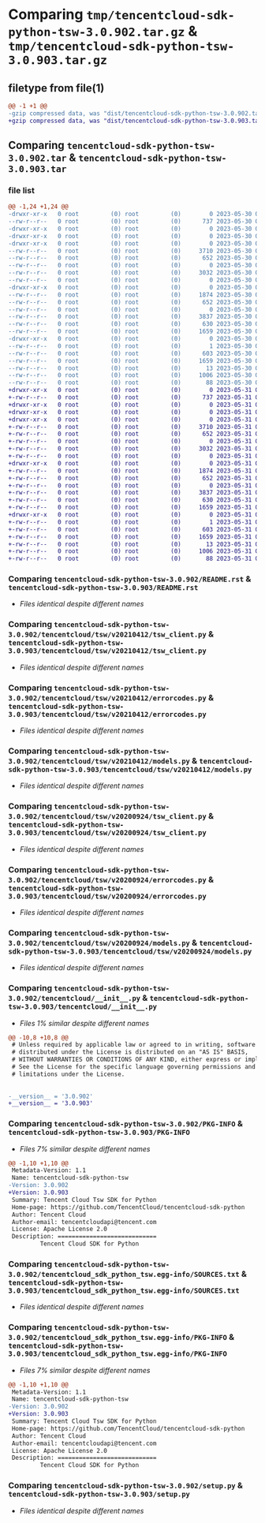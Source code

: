 # Comparing `tmp/tencentcloud-sdk-python-tsw-3.0.902.tar.gz` & `tmp/tencentcloud-sdk-python-tsw-3.0.903.tar.gz`

## filetype from file(1)

```diff
@@ -1 +1 @@
-gzip compressed data, was "dist/tencentcloud-sdk-python-tsw-3.0.902.tar", last modified: Tue May 30 00:36:28 2023, max compression
+gzip compressed data, was "dist/tencentcloud-sdk-python-tsw-3.0.903.tar", last modified: Wed May 31 02:25:12 2023, max compression
```

## Comparing `tencentcloud-sdk-python-tsw-3.0.902.tar` & `tencentcloud-sdk-python-tsw-3.0.903.tar`

### file list

```diff
@@ -1,24 +1,24 @@
-drwxr-xr-x   0 root         (0) root         (0)        0 2023-05-30 00:36:28.000000 tencentcloud-sdk-python-tsw-3.0.902/
--rw-r--r--   0 root         (0) root         (0)      737 2023-05-30 00:36:28.000000 tencentcloud-sdk-python-tsw-3.0.902/README.rst
-drwxr-xr-x   0 root         (0) root         (0)        0 2023-05-30 00:36:28.000000 tencentcloud-sdk-python-tsw-3.0.902/tencentcloud/
-drwxr-xr-x   0 root         (0) root         (0)        0 2023-05-30 00:36:28.000000 tencentcloud-sdk-python-tsw-3.0.902/tencentcloud/tsw/
-drwxr-xr-x   0 root         (0) root         (0)        0 2023-05-30 00:36:28.000000 tencentcloud-sdk-python-tsw-3.0.902/tencentcloud/tsw/v20210412/
--rw-r--r--   0 root         (0) root         (0)     3710 2023-05-30 00:36:28.000000 tencentcloud-sdk-python-tsw-3.0.902/tencentcloud/tsw/v20210412/tsw_client.py
--rw-r--r--   0 root         (0) root         (0)      652 2023-05-30 00:36:28.000000 tencentcloud-sdk-python-tsw-3.0.902/tencentcloud/tsw/v20210412/errorcodes.py
--rw-r--r--   0 root         (0) root         (0)        0 2023-05-30 00:36:28.000000 tencentcloud-sdk-python-tsw-3.0.902/tencentcloud/tsw/v20210412/__init__.py
--rw-r--r--   0 root         (0) root         (0)     3032 2023-05-30 00:36:28.000000 tencentcloud-sdk-python-tsw-3.0.902/tencentcloud/tsw/v20210412/models.py
--rw-r--r--   0 root         (0) root         (0)        0 2023-05-30 00:36:28.000000 tencentcloud-sdk-python-tsw-3.0.902/tencentcloud/tsw/__init__.py
-drwxr-xr-x   0 root         (0) root         (0)        0 2023-05-30 00:36:28.000000 tencentcloud-sdk-python-tsw-3.0.902/tencentcloud/tsw/v20200924/
--rw-r--r--   0 root         (0) root         (0)     1874 2023-05-30 00:36:28.000000 tencentcloud-sdk-python-tsw-3.0.902/tencentcloud/tsw/v20200924/tsw_client.py
--rw-r--r--   0 root         (0) root         (0)      652 2023-05-30 00:36:28.000000 tencentcloud-sdk-python-tsw-3.0.902/tencentcloud/tsw/v20200924/errorcodes.py
--rw-r--r--   0 root         (0) root         (0)        0 2023-05-30 00:36:28.000000 tencentcloud-sdk-python-tsw-3.0.902/tencentcloud/tsw/v20200924/__init__.py
--rw-r--r--   0 root         (0) root         (0)     3837 2023-05-30 00:36:28.000000 tencentcloud-sdk-python-tsw-3.0.902/tencentcloud/tsw/v20200924/models.py
--rw-r--r--   0 root         (0) root         (0)      630 2023-05-30 00:36:28.000000 tencentcloud-sdk-python-tsw-3.0.902/tencentcloud/__init__.py
--rw-r--r--   0 root         (0) root         (0)     1659 2023-05-30 00:36:28.000000 tencentcloud-sdk-python-tsw-3.0.902/PKG-INFO
-drwxr-xr-x   0 root         (0) root         (0)        0 2023-05-30 00:36:28.000000 tencentcloud-sdk-python-tsw-3.0.902/tencentcloud_sdk_python_tsw.egg-info/
--rw-r--r--   0 root         (0) root         (0)        1 2023-05-30 00:36:28.000000 tencentcloud-sdk-python-tsw-3.0.902/tencentcloud_sdk_python_tsw.egg-info/dependency_links.txt
--rw-r--r--   0 root         (0) root         (0)      603 2023-05-30 00:36:28.000000 tencentcloud-sdk-python-tsw-3.0.902/tencentcloud_sdk_python_tsw.egg-info/SOURCES.txt
--rw-r--r--   0 root         (0) root         (0)     1659 2023-05-30 00:36:28.000000 tencentcloud-sdk-python-tsw-3.0.902/tencentcloud_sdk_python_tsw.egg-info/PKG-INFO
--rw-r--r--   0 root         (0) root         (0)       13 2023-05-30 00:36:28.000000 tencentcloud-sdk-python-tsw-3.0.902/tencentcloud_sdk_python_tsw.egg-info/top_level.txt
--rw-r--r--   0 root         (0) root         (0)     1006 2023-05-30 00:36:28.000000 tencentcloud-sdk-python-tsw-3.0.902/setup.py
--rw-r--r--   0 root         (0) root         (0)       88 2023-05-30 00:36:28.000000 tencentcloud-sdk-python-tsw-3.0.902/setup.cfg
+drwxr-xr-x   0 root         (0) root         (0)        0 2023-05-31 02:25:12.000000 tencentcloud-sdk-python-tsw-3.0.903/
+-rw-r--r--   0 root         (0) root         (0)      737 2023-05-31 02:25:12.000000 tencentcloud-sdk-python-tsw-3.0.903/README.rst
+drwxr-xr-x   0 root         (0) root         (0)        0 2023-05-31 02:25:12.000000 tencentcloud-sdk-python-tsw-3.0.903/tencentcloud/
+drwxr-xr-x   0 root         (0) root         (0)        0 2023-05-31 02:25:12.000000 tencentcloud-sdk-python-tsw-3.0.903/tencentcloud/tsw/
+drwxr-xr-x   0 root         (0) root         (0)        0 2023-05-31 02:25:12.000000 tencentcloud-sdk-python-tsw-3.0.903/tencentcloud/tsw/v20210412/
+-rw-r--r--   0 root         (0) root         (0)     3710 2023-05-31 02:25:12.000000 tencentcloud-sdk-python-tsw-3.0.903/tencentcloud/tsw/v20210412/tsw_client.py
+-rw-r--r--   0 root         (0) root         (0)      652 2023-05-31 02:25:12.000000 tencentcloud-sdk-python-tsw-3.0.903/tencentcloud/tsw/v20210412/errorcodes.py
+-rw-r--r--   0 root         (0) root         (0)        0 2023-05-31 02:25:12.000000 tencentcloud-sdk-python-tsw-3.0.903/tencentcloud/tsw/v20210412/__init__.py
+-rw-r--r--   0 root         (0) root         (0)     3032 2023-05-31 02:25:12.000000 tencentcloud-sdk-python-tsw-3.0.903/tencentcloud/tsw/v20210412/models.py
+-rw-r--r--   0 root         (0) root         (0)        0 2023-05-31 02:25:12.000000 tencentcloud-sdk-python-tsw-3.0.903/tencentcloud/tsw/__init__.py
+drwxr-xr-x   0 root         (0) root         (0)        0 2023-05-31 02:25:12.000000 tencentcloud-sdk-python-tsw-3.0.903/tencentcloud/tsw/v20200924/
+-rw-r--r--   0 root         (0) root         (0)     1874 2023-05-31 02:25:12.000000 tencentcloud-sdk-python-tsw-3.0.903/tencentcloud/tsw/v20200924/tsw_client.py
+-rw-r--r--   0 root         (0) root         (0)      652 2023-05-31 02:25:12.000000 tencentcloud-sdk-python-tsw-3.0.903/tencentcloud/tsw/v20200924/errorcodes.py
+-rw-r--r--   0 root         (0) root         (0)        0 2023-05-31 02:25:12.000000 tencentcloud-sdk-python-tsw-3.0.903/tencentcloud/tsw/v20200924/__init__.py
+-rw-r--r--   0 root         (0) root         (0)     3837 2023-05-31 02:25:12.000000 tencentcloud-sdk-python-tsw-3.0.903/tencentcloud/tsw/v20200924/models.py
+-rw-r--r--   0 root         (0) root         (0)      630 2023-05-31 02:25:12.000000 tencentcloud-sdk-python-tsw-3.0.903/tencentcloud/__init__.py
+-rw-r--r--   0 root         (0) root         (0)     1659 2023-05-31 02:25:12.000000 tencentcloud-sdk-python-tsw-3.0.903/PKG-INFO
+drwxr-xr-x   0 root         (0) root         (0)        0 2023-05-31 02:25:12.000000 tencentcloud-sdk-python-tsw-3.0.903/tencentcloud_sdk_python_tsw.egg-info/
+-rw-r--r--   0 root         (0) root         (0)        1 2023-05-31 02:25:12.000000 tencentcloud-sdk-python-tsw-3.0.903/tencentcloud_sdk_python_tsw.egg-info/dependency_links.txt
+-rw-r--r--   0 root         (0) root         (0)      603 2023-05-31 02:25:12.000000 tencentcloud-sdk-python-tsw-3.0.903/tencentcloud_sdk_python_tsw.egg-info/SOURCES.txt
+-rw-r--r--   0 root         (0) root         (0)     1659 2023-05-31 02:25:12.000000 tencentcloud-sdk-python-tsw-3.0.903/tencentcloud_sdk_python_tsw.egg-info/PKG-INFO
+-rw-r--r--   0 root         (0) root         (0)       13 2023-05-31 02:25:12.000000 tencentcloud-sdk-python-tsw-3.0.903/tencentcloud_sdk_python_tsw.egg-info/top_level.txt
+-rw-r--r--   0 root         (0) root         (0)     1006 2023-05-31 02:25:12.000000 tencentcloud-sdk-python-tsw-3.0.903/setup.py
+-rw-r--r--   0 root         (0) root         (0)       88 2023-05-31 02:25:12.000000 tencentcloud-sdk-python-tsw-3.0.903/setup.cfg
```

### Comparing `tencentcloud-sdk-python-tsw-3.0.902/README.rst` & `tencentcloud-sdk-python-tsw-3.0.903/README.rst`

 * *Files identical despite different names*

### Comparing `tencentcloud-sdk-python-tsw-3.0.902/tencentcloud/tsw/v20210412/tsw_client.py` & `tencentcloud-sdk-python-tsw-3.0.903/tencentcloud/tsw/v20210412/tsw_client.py`

 * *Files identical despite different names*

### Comparing `tencentcloud-sdk-python-tsw-3.0.902/tencentcloud/tsw/v20210412/errorcodes.py` & `tencentcloud-sdk-python-tsw-3.0.903/tencentcloud/tsw/v20210412/errorcodes.py`

 * *Files identical despite different names*

### Comparing `tencentcloud-sdk-python-tsw-3.0.902/tencentcloud/tsw/v20210412/models.py` & `tencentcloud-sdk-python-tsw-3.0.903/tencentcloud/tsw/v20210412/models.py`

 * *Files identical despite different names*

### Comparing `tencentcloud-sdk-python-tsw-3.0.902/tencentcloud/tsw/v20200924/tsw_client.py` & `tencentcloud-sdk-python-tsw-3.0.903/tencentcloud/tsw/v20200924/tsw_client.py`

 * *Files identical despite different names*

### Comparing `tencentcloud-sdk-python-tsw-3.0.902/tencentcloud/tsw/v20200924/errorcodes.py` & `tencentcloud-sdk-python-tsw-3.0.903/tencentcloud/tsw/v20200924/errorcodes.py`

 * *Files identical despite different names*

### Comparing `tencentcloud-sdk-python-tsw-3.0.902/tencentcloud/tsw/v20200924/models.py` & `tencentcloud-sdk-python-tsw-3.0.903/tencentcloud/tsw/v20200924/models.py`

 * *Files identical despite different names*

### Comparing `tencentcloud-sdk-python-tsw-3.0.902/tencentcloud/__init__.py` & `tencentcloud-sdk-python-tsw-3.0.903/tencentcloud/__init__.py`

 * *Files 1% similar despite different names*

```diff
@@ -10,8 +10,8 @@
 # Unless required by applicable law or agreed to in writing, software
 # distributed under the License is distributed on an "AS IS" BASIS,
 # WITHOUT WARRANTIES OR CONDITIONS OF ANY KIND, either express or implied.
 # See the License for the specific language governing permissions and
 # limitations under the License.
 
 
-__version__ = '3.0.902'
+__version__ = '3.0.903'
```

### Comparing `tencentcloud-sdk-python-tsw-3.0.902/PKG-INFO` & `tencentcloud-sdk-python-tsw-3.0.903/PKG-INFO`

 * *Files 7% similar despite different names*

```diff
@@ -1,10 +1,10 @@
 Metadata-Version: 1.1
 Name: tencentcloud-sdk-python-tsw
-Version: 3.0.902
+Version: 3.0.903
 Summary: Tencent Cloud Tsw SDK for Python
 Home-page: https://github.com/TencentCloud/tencentcloud-sdk-python
 Author: Tencent Cloud
 Author-email: tencentcloudapi@tencent.com
 License: Apache License 2.0
 Description: ============================
         Tencent Cloud SDK for Python
```

### Comparing `tencentcloud-sdk-python-tsw-3.0.902/tencentcloud_sdk_python_tsw.egg-info/SOURCES.txt` & `tencentcloud-sdk-python-tsw-3.0.903/tencentcloud_sdk_python_tsw.egg-info/SOURCES.txt`

 * *Files identical despite different names*

### Comparing `tencentcloud-sdk-python-tsw-3.0.902/tencentcloud_sdk_python_tsw.egg-info/PKG-INFO` & `tencentcloud-sdk-python-tsw-3.0.903/tencentcloud_sdk_python_tsw.egg-info/PKG-INFO`

 * *Files 7% similar despite different names*

```diff
@@ -1,10 +1,10 @@
 Metadata-Version: 1.1
 Name: tencentcloud-sdk-python-tsw
-Version: 3.0.902
+Version: 3.0.903
 Summary: Tencent Cloud Tsw SDK for Python
 Home-page: https://github.com/TencentCloud/tencentcloud-sdk-python
 Author: Tencent Cloud
 Author-email: tencentcloudapi@tencent.com
 License: Apache License 2.0
 Description: ============================
         Tencent Cloud SDK for Python
```

### Comparing `tencentcloud-sdk-python-tsw-3.0.902/setup.py` & `tencentcloud-sdk-python-tsw-3.0.903/setup.py`

 * *Files identical despite different names*

